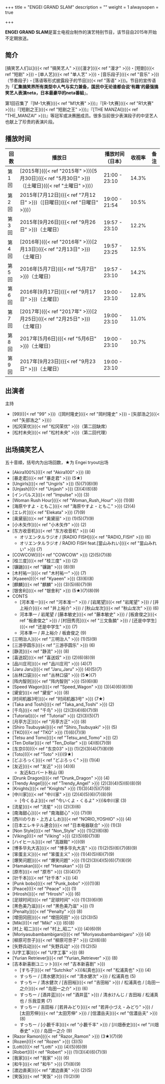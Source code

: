 +++
title = "ENGEI GRAND SLAM"
description = ""
weight = 1
alwaysopen = true

+++

**ENGEI GRAND SLAM**是富士电视台制作的演艺特别节目，该节目自2015年开始不定期放送。

简介
----

[搞笑艺人们以]({{< ref "搞笑艺人" >}})[漫才]({{< ref "漫才" >}})・[短剧]({{< ref "短剧" >}})・[单人艺]({{< ref "单人艺" >}})・[音乐段子]({{< ref "音乐" >}})（节奏段子）・[落语等形式披露段子的节目]({{< ref "落语" >}})。节目的宣传语为「**汇集搞笑界所有类型中人气与实力兼备，国民中无论谁都会说‘有趣’的最强搞笑艺人表演neta，日本最豪华的neta番組**」。

第1回召集了『[M-1大赛]({{< ref "M1大赛" >}})』『[R-1大赛]({{< ref "R1大赛" >}})』『[短剧之王]({{< ref "短剧之王" >}})』『[THE
MANZAI]({{< ref "THE_MANZAI" >}})』等冠军或决赛圈成员。很多当前很少表演段子的中坚艺人也献上了珍贵的表演片段。

播放时间
--------

|  回数  |  播放日|                                                                                    播放时间（日本）  | 收视率  | 备注|
|-|-|-|-|-|
  |第1回  | [2015年]({{< ref "2015年" >}})[5月30日]({{< ref "5月30日" >}})（[土曜日]({{< ref "土曜日" >}})） |  21:00 - 23:10    |  14.3%
 | 第2回  | 2015年[7月12日]({{< ref "7月12日" >}})（[日曜日]({{< ref "日曜日" >}})）    |                    19:00 - 21:54   |   10.5%
  |第3回   |2015年[9月26日]({{< ref "9月26日" >}})（土曜日）      |                                       19:57 - 23:10   |   12.2%
  |第4回  | [2016年]({{< ref "2016年" >}})[2月13日]({{< ref "2月13日" >}})（土曜日）  |                      19:57 - 23:25   |   12.5%
  |第5回  | 2016年[5月7日]({{< ref "5月7日" >}})（土曜日）            |                                   19:57 - 23:10  |    14.2%
  |第6回  | 2016年[9月17日]({{< ref "9月17日" >}})（土曜日）          |                                   19:00 - 23:10  |    12.8%
  |第7回  | [2017年]({{< ref "2017年" >}})[2月25日]({{< ref "2月25日" >}})（土曜日）  |                      19:00 - 23:10  |    11.0%
 | 第8回  | 2017年[5月6日]({{< ref "5月6日" >}})（土曜日）     |                                          19:00 - 23:10   |   10.7%
  |第9回   |2017年[9月23日]({{< ref "9月23日" >}})（土曜日）       |                                      19:00 - 23:10|

出演者
------

主持

-   [99]({{< ref "99" >}})（[岡村隆史]({{< ref "岡村隆史" >}})・[矢部浩之]({{< ref "矢部浩之" >}})）
-   [松冈茉优]({{< ref "松冈茉优" >}})（第二回缺席）
-   [松村未央]({{< ref "松村未央" >}})（第二回代理）

出场搞笑艺人
------------

五十音順，括号内为出场回数，★为 Engei tryout出场

-   [Akira100%]({{< ref "Akira100" >}}) (8)
-   [暴走君]({{< ref "暴走君" >}}) (5★)
-   [Ungirls]({{< ref "Ungirls" >}}) (5)(7)(8)(9)
-   [Unjash]({{< ref "Unjash" >}}) (3)(4)(6)(8)
-   [インパルス]({{< ref "Impulse" >}}) (3)
-   [Woman Rush Hour]({{< ref "Woman_Rush_Hour" >}}) (1)(8)
-   [海原やすよ・ともこ]({{< ref "海原やすよ・ともこ" >}}) (2)(4)
-   [エレ片]({{< ref "Elekata" >}}) (7)(9)
-   [奥黛丽]({{< ref "奥黛丽" >}}) (1)(5)(7)(9)
-   [小木矢作]({{< ref "小木矢作" >}}) (2)
-   [东方收音机]({{< ref "东方收音机" >}}) (4)
    -   オリエンタルラジオ / [RADIO FISH]({{< ref "RADIO_FISH" >}}) (6)
    -   オリエンタルラジオ / RADIO FISH
        feat.[當山みれい]({{< ref "當山みれい" >}}) (7)
-   [COWCOW]({{< ref "COWCOW" >}}) (2)(5)(7)(8)
-   [桂三度]({{< ref "桂三度" >}}) (2)
-   [镰鼬]({{< ref "镰鼬" >}}) (8)(9)
-   [木村祐一]({{< ref "木村祐一" >}}) (7)
-   [Kyaeen]({{< ref "Kyaeen" >}}) (3)(6)(8)
-   [麒麟]({{< ref "麒麟" >}}) (3)(5)(6)(7)(9)
-   [银舍利]({{< ref "银舍利" >}}) (5★)(7)(8)(9)
-   CONTS
    -   [河本准一]({{< ref "河本准一" >}}) / [岩尾望]({{< ref "岩尾望" >}}) /
        [井上裕介]({{< ref "井上裕介" >}}) /
        [秋山龙次]({{< ref "秋山龙次" >}}) (6)
    -   河本準一 / 岩尾望 / [藤本敏史]({{< ref "藤本敏史" >}}) /
        [板倉俊之]({{< ref "板倉俊之" >}}) /
        [村田秀亮]({{< ref "三文鱼腩" >}}) /
        [还是中学生]({{< ref "还是中学生" >}}) (7)
    -   河本準一 / 井上裕介 / 板倉俊之 (9)
-   [三明治人]({{< ref "三明治人" >}}) (1)(5)(9)
-   [三游亭圆乐]({{< ref "三游亭圆乐" >}}) (6)
-   [静流]({{< ref "静流" >}}) (8)
-   [喜送奴]({{< ref "喜送奴" >}}) (2)(6)(8)(9)
-   [品川庄司]({{< ref "品川庄司" >}}) (4)(7)
-   [Jaru Jaru]({{< ref "Jaru_Jaru" >}}) (4)(5)(7)
-   [丛林口袋]({{< ref "丛林口袋" >}}) (5★)(7)
-   [阵内智则]({{< ref "阵内智则" >}}) (5)(6)(8)
-   [Speed Wagon]({{< ref "Speed_Wagon" >}}) (3)(4)(6)(8)(9)
-   [黛安]({{< ref "黛安" >}}) (8)
-   [时间机器3号]({{< ref "时间机器3号" >}}) (7★)
-   [Taka and Toshi]({{< ref "Taka_and_Toshi" >}}) (2)
-   [千鸟]({{< ref "千鸟" >}}) (2)(3)(4)(6)(7)(9)
-   [Tutorial]({{< ref "Tutorial" >}}) (2)(3)(5)(7)
-   [月亭方正]({{< ref "月亭方正" >}}) (8)
-   [Shiro Tsubuyaki]({{< ref "Shiro_Tsubuyaki" >}}) (5)
-   [TKO]({{< ref "TKO" >}}) (1)(6)(7)(9)
-   [Tetsu and Tomo]({{< ref "Tetsu_and_Tomo" >}}) (2)
-   [Ten Dollar]({{< ref "Ten_Dollar" >}}) (4)(6)(7)(9)
-   [东京03]({{< ref "东京03" >}}) (1)(2)(3)(4)(7)(8)(9)
-   [Toto]({{< ref "Toto" >}})(9★)
-   [どぶろっく]({{< ref "どぶろっく" >}}) (1)(4)
-   [友近]({{< ref "友近" >}}) (4)(6)
    -   友近&ロバート秋山 (8)
-   [Drunk Dragon]({{< ref "Drunk_Dragon" >}}) (4)
-   [Trendy Angel]({{< ref "Trendy_Angel" >}}) (2)(3)(4)(5)(6)(8)(9)
-   [Knights]({{< ref "Knights" >}}) (1)(3)(4)(5)(7)(8)
-   [中川家]({{< ref "中川家" >}}) (2)(4)(5)(6)(7)(8)(9)
    -   [今くるよ]({{< ref "今いくよ・くるよ" >}})&中川家 (3)
-   [流星]({{< ref "流星" >}}) (2)(3)(6)
-   [南海甜心]({{< ref "南海甜心" >}}) (7)(9)
-   [西川のりお・上方よしお]({{< ref "NORIO_YOSHIO" >}}) (4)
-   [日本エレキテル連合]({{< ref "日本电器联合" >}}) (1)(3)
-   [Non Style]({{< ref "Non_Style" >}}) (1)(2)(6)(8)
-   [Viking]({{< ref "Viking" >}}) (2)(5)(6)(7)(8)
-   [ハイヒール]({{< ref "高跟鞋" >}})(9)
-   [博多华丸大吉]({{< ref "博多华丸大吉" >}}) (1)(2)(5)(6)(7)(8)(9)
-   [笨蛋主义]({{< ref "笨蛋主义" >}}) (1)(4)(5)(6)(7)(9)
-   [爆笑问题]({{< ref "爆笑问题" >}}) (1)(2)(3)(4)(5)(6)(7)(8)(9)
-   [Hamakan]({{< ref "Hamakan" >}}) (2)
-   [原市]({{< ref "原市" >}}) (3)(4)(7)
-   [针千本]({{< ref "针千本" >}}) (4)
-   [Punk bobo]({{< ref "Punk_bobo" >}})(1)(8)
-   [Peace]({{< ref "Peace" >}}) (1)
-   [Hiroshi]({{< ref "Hiroshi" >}}) (6)
-   [足球时间]({{< ref "足球时间" >}}) (1)(3)(6)(9)
-   [黑色美乃滋]({{< ref "黑色美乃滋" >}}) (1)
-   [Penalty]({{< ref "Penalty" >}}) (8)
-   [增田冈田]({{< ref "增田冈田" >}}) (2)(3)(5)
-   [Miki]({{< ref "Miki" >}}) (6)(8)
-   [村上 昭二]({{< ref "村上_昭二" >}}) (4)(6)(9)
-   [Moriyasubambambigaro]({{< ref "Moriyasubambambigaro" >}}) (4)
-   [柳原可奈子]({{< ref "柳原可奈子" >}}) (2)(6)(8)
-   [矢野兵动]({{< ref "矢野兵动" >}}) (1)(2)(5)
-   [U字工事]({{< ref "U字工事" >}}) (8)
-   [Yurian Retriever]({{< ref "Yurian_Retriever" >}}) (8)
-   [吉本新喜剧ユニット]({{< ref "吉本新喜剧" >}})
    -   [すち子]({{< ref "Sutchiko" >}})&[真也]({{< ref "松浦真也" >}}) (4)
    -   すっちー / [清水健次]({{< ref "清水健次" >}}) / 松浦真也 (5)
    -   すっちー / 清水健次 / [吉田裕]({{< ref "吉田裕" >}}) / 松浦真也 /
        [岛田一之介]({{< ref "岛田一之介" >}}) (6)
    -   すっちー / [酒井蓝]({{< ref "酒井蓝" >}}) / 清水けんじ / 吉田裕 /
        松浦真也 / 乐我亚男 (7)
    -   すっちー / 吉田裕 / [若井みどり]({{< ref "若井小づえ・みどり" >}})
        / [太田芳伸]({{< ref "太田芳伸" >}}) /
        [信濃岳夫]({{< ref "信濃岳夫" >}}) (8)
    -   すっちー / [小籔千丰]({{< ref "小籔千丰" >}}) /
        [川畑泰史]({{< ref "川畑泰史" >}}) / 岛田一之介 (9)
-   [Razor Ramon]({{< ref "Razor_Ramon" >}}) (3★)(7)(9)
-   [Rozen]({{< ref "Rozen" >}}) (3)(5)
-   [Lotti]({{< ref "Lotti" >}}) (4)(5)(6)(9)
-   [Robert]({{< ref "Robert" >}}) (1)(3)(4)(6)(7)(9)
-   [我家]({{< ref "我家" >}}) (6)
-   [和牛]({{< ref "和牛" >}}) (7)(8)(9)
-   [渡边直美]({{< ref "渡边直美" >}}) (2)(5)
-   [笑饭]({{< ref "笑饭" >}}) (1)(2)(9)

